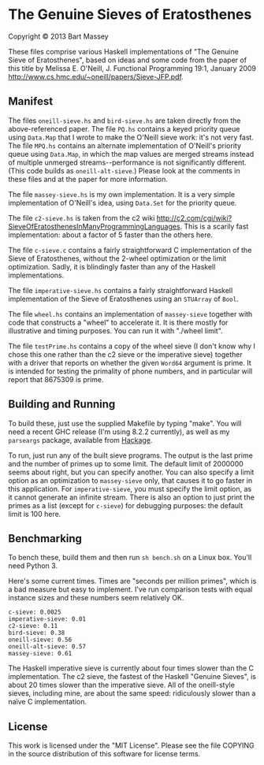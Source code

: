 # The Genuine Sieves of Eratosthenes
Copyright © 2013 Bart Massey

These files comprise various Haskell implementations of "The
Genuine Sieve of Eratosthenes", based on ideas and some code
from the paper of this title by Melissa E. O'Neill,
J. Functional Programming 19:1, January 2009
<http://www.cs.hmc.edu/~oneill/papers/Sieve-JFP.pdf>.

## Manifest

The files `oneill-sieve.hs` and
`bird-sieve.hs` are taken directly from the above-referenced
paper. The file `PQ.hs` contains a keyed priority queue
using `Data.Map` that I wrote to make the O'Neill sieve
work: it's not very fast. The file `MPQ.hs` contains an
alternate implementation of O'Neill's priority queue using
`Data.Map`, in which the map values are merged streams
instead of multiple unmerged streams--performance is not
significantly different. (This code builds as
`oneill-alt-sieve`.)  Please look at the comments in these
files and at the paper for more information.

The file `massey-sieve.hs` is my own implementation. It is a
very simple implementation of O'Neill's idea, using
`Data.Set` for the priority queue.

The file `c2-sieve.hs` is taken from the c2 wiki
<http://c2.com/cgi/wiki?SieveOfEratosthenesInManyProgrammingLanguages>.
This is a scarily fast implementation: about a factor of 5
faster than the others here.

The file `c-sieve.c` contains a fairly straightforward C
implementation of the Sieve of Eratosthenes, without the
2-wheel optimization or the limit optimization. Sadly, it is
blindingly faster than any of the Haskell implementations.

The file `imperative-sieve.hs` contains a fairly
straightforward Haskell implementation of the Sieve of
Eratosthenes using an `STUArray` of `Bool`.

The file `wheel.hs` contains an implementation of
`massey-sieve` together with code that constructs a "wheel"
to accelerate it. It is there mostly for illustrative and
timing purposes. You can run it with "./wheel <wheel-size>
limit".

The file `testPrime.hs` contains a copy of the wheel sieve
(I don't know why I chose this one rather than the c2 sieve
or the imperative sieve) together with a driver that reports
on whether the given `Word64` argument is prime. It is
intended for testing the primality of phone numbers, and in
particular will report that 8675309 is prime.

## Building and Running

To build these, just use the supplied Makefile by typing
"make". You will need a recent GHC release (I'm using 8.2.2
currently), as well as my `parseargs` package, available
from [Hackage](http://hackage.haskell.org/package/parseargs).

To run, just run any of the built sieve programs. The output
is the last prime and the number of primes up to some
limit. The default limit of 2000000 seems about right, but
you can specify another. You can also specify a limit option
as an optimization to `massey-sieve` only, that causes it to
go faster in this application. For `imperative-sieve`, you
must specify the limit option, as it cannot generate an
infinite stream. There is also an option to just print the
primes as a list (except for `c-sieve`) for debugging
purposes: the default limit is 100 here.

## Benchmarking

To bench these, build them and then run `sh bench.sh` on a
Linux box.  You'll need Python 3.

Here's some current times. Times are "seconds per million primes",
which is a bad measure but easy to implement. I've run
comparison tests with equal instance sizes and these numbers
seem relatively OK.

    c-sieve: 0.0025
    imperative-sieve: 0.01
    c2-sieve: 0.11
    bird-sieve: 0.38
    oneill-sieve: 0.56
    oneill-alt-sieve: 0.57
    massey-sieve: 0.61

The Haskell imperative sieve is currently about four times
slower than the C implementation. The c2 sieve, the fastest
of the Haskell "Genuine Sieves", is about 20 times slower
than the imperative sieve. All of the oneill-style sieves,
including mine, are about the same speed: ridiculously
slower than a naïve C implementation.

## License

This work is licensed under the "MIT License".  Please see
the file COPYING in the source distribution of this software
for license terms.
